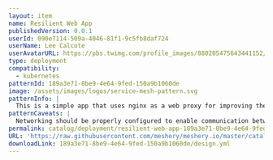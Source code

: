 ```yaml
---
layout: item
name: Resilient Web App
publishedVersion: 0.0.1
userId: 090e7114-509a-4046-81f1-9c5fb8daf724
userName: Lee Calcote
userAvatarURL: https://pbs.twimg.com/profile_images/880205475643441152/V_vhfnzb_400x400.jpg
type: deployment
compatibility:
  - kubernetes
patternId: 189a3e71-8be9-4e64-9fed-150a9b1060de
image: /assets/images/logos/service-mesh-pattern.svg
patternInfo: |
  This is a simple app that uses nginx as a web proxy for improving the resiliency of web app
patternCaveats: |
  Networking should be properly configured to enable communication between the frontend and backend components of the app.
permalink: catalog/deployment/resilient-web-app-189a3e71-8be9-4e64-9fed-150a9b1060de.html
URL: 'https://raw.githubusercontent.com/meshery/meshery.io/master/catalog/189a3e71-8be9-4e64-9fed-150a9b1060de/0.0.1/design.yml'
downloadLink: 189a3e71-8be9-4e64-9fed-150a9b1060de/design.yml
---
```

